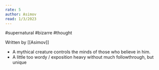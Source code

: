 ```yaml
---
rate: 5
author: Asimov
read: 1/3/2023
---
```


#supernatural #bizarre #thought 

Written by [[Asimov]]
- A mythical creature controls the minds of those who believe in him.
- A little too wordy / exposition heavy without much followthrough, but unique